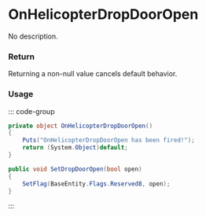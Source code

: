 <Badge type="danger" text="Carbon Compatible"/><Badge type="warning" text="Oxide Compatible"/>
# OnHelicopterDropDoorOpen
No description.
### Return
Returning a non-null value cancels default behavior.

### Usage
::: code-group
```csharp [Example]
private object OnHelicopterDropDoorOpen()
{
	Puts("OnHelicopterDropDoorOpen has been fired!");
	return (System.Object)default;
}
```
```csharp [Source — Assembly-CSharp @ CH47HelicopterAIController]
public void SetDropDoorOpen(bool open)
{
	SetFlag(BaseEntity.Flags.Reserved8, open);
}

```
:::
